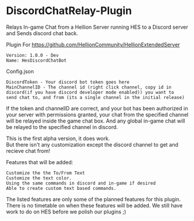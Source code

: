 # DiscordChatRelay-Plugin
Relays In-game Chat from a Hellion Server running HES to a Discord server and Sends discord chat back. 

Plugin For https://github.com/HellionCommunity/HellionExtendedServer

    Version: 1.0.0 - Dev
    Name: HesDiscordChatBot

Config.json

    DiscordToken - Your discord bot token goes here
    MainChannelID - The channel id (right click channel, copy id in discord(if you have discord developer mode enabled)) you want to 
    send chat to, and from (its a single channel in the initial release)

If the token and channelID are correct, and your bot has been authorized in your server with permissions granted, your chat from the 
specified channel will be relayed inside the game chat box.  And any global in-game chat will be relayed to the specified channel in discord.

This is the first alpha version, it does work.  
But there isn't any customization except the discord channel to get and recieve chat from! 

Features that will be added:

    Customize the the To/From Text
    Customize the text color.
    Using the same commands in discord and in-game if desired
    Able to create custom text based commands.
   
The listed features are only some of the planned features for this plugin.  There is no timetable on when these features will be added.
We still have work to do on HES before we polish our plugins ;)


